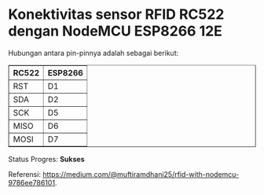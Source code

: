 # Konektivitas sensor RFID RC522 dengan NodeMCU ESP8266 12E

<p>Hubungan antara pin-pinnya adalah sebagai berikut:</p>
<div align="center">
  <table border="1">
    <tr>
      <th>RC522</th>
      <th>ESP8266</th>
    </tr>
    <tr>
      <td>RST</td>
      <td>D1</td>
    </tr>
    <tr>
      <td>SDA</td>
      <td>D2</td>
    </tr>
    <tr>
      <td>SCK</td>
      <td>D5</td>
    </tr>
    <tr>
      <td>MISO</td>
      <td>D6</td>
    </tr>
    <tr>
      <td>MOSI</td>
      <td>D7</td>
    </tr>
  </table>
</div>

<p>
  Status Progres: <strong>Sukses</strong>
  <br>

  Referensi: <a href="https://medium.com/@muftiramdhani25/rfid-with-nodemcu-9786ee786101">https://medium.com/@muftiramdhani25/rfid-with-nodemcu-9786ee786101</a>.
</p>